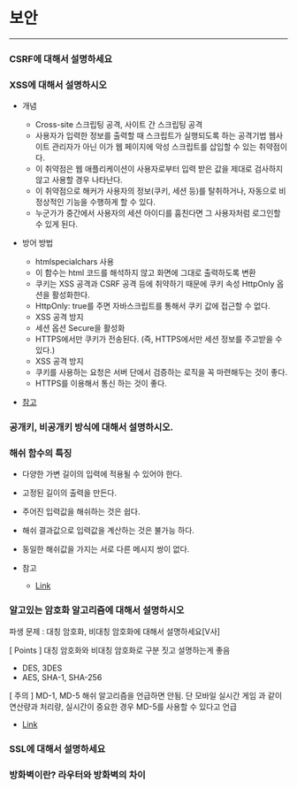 # 보안

----------

### CSRF에 대해서 설명하세요



### XSS에 대해서 설명하시오

- 개념
	- Cross-site 스크립팅 공격, 사이트 간 스크립팅 공격
	- 사용자가 입력한 정보를 출력할 때 스크립트가 실행되도록 하는 공격기법
	웹사이트 관리자가 아닌 이가 웹 페이지에 악성 스크립트를 삽입할 수 있는 취약점이다.
	- 이 취약점은 웹 애플리케이션이 사용자로부터 입력 받은 값을 제대로 검사하지 않고 사용할 경우 나타난다.
	- 이 취약점으로 해커가 사용자의 정보(쿠키, 세션 등)를 탈취하거나, 자동으로 비정상적인 기능을 수행하게 할 수 있다.
	- 누군가가 중간에서 사용자의 세션 아이디를 훔친다면 그 사용자처럼 로그인할 수 있게 된다.

- 방어 방법
	- htmlspecialchars 사용
	- 이 함수는 html 코드를 해석하지 않고 화면에 그대로 출력하도록 변환
	- 쿠키는 XSS 공격과 CSRF 공격 등에 취약하기 때문에
	쿠키 속성 HttpOnly 옵션을 활성화한다.
	- HttpOnly: true를 주면 자바스크립트를 통해서 쿠키 값에 접근할 수 없다.
	- XSS 공격 방지
	 - 세션 옵션 Secure을 활성화
	 - HTTPS에서만 쿠키가 전송된다. (즉, HTTPS에서만 세션 정보를 주고받을 수 있다.)
	- XSS 공격 방지
	 - 쿠키를 사용하는 요청은 서버 단에서 검증하는 로직을 꼭 마련해두는 것이 좋다.
	 - HTTPS를 이용해서 통신 하는 것이 좋다.

- [참고](https://github.com/WeareSoft/tech-interview/blob/master/contents/security.md)


### 공개키, 비공개키 방식에 대해서 설명하시오.



### 해쉬 함수의 특징

- 다양한 가변 길이의 입력에 적용될 수 있어야 한다.
- 고정된 길이의 출력을 만든다.
- 주어진 입력값을 해쉬하는 것은 쉽다.
- 해쉬 결과값으로 입력값을 계산하는 것은 불가능 하다.
- 동일한 해쉬값을 가지는 서로 다른 메시지 쌍이 없다.

- 참고
  - [Link](https://www.rootca.or.kr/kor/notice/faqView.jsp?id=308)
  

### 알고있는 암호화 알고리즘에 대해서 설명하시오 

파생 문제 : 대칭 암호화, 비대칭 암호화에 대해서 설명하세요[V사]

[ Points ]
대칭 암호화와 비대칭 암호화로 구분 짓고 설명하는게 좋음

- DES, 3DES
- AES, SHA-1, SHA-256

[ 주의 ] 
MD-1, MD-5 해쉬 알고리즘을 언급하면 안됨. 
단 모바일 실시간 게임 과 같이 연산량과 처리량, 실시간이 중요한 경우 MD-5를 사용할 수 있다고 언급 

- [Link](https://brownbears.tistory.com/73)

### SSL에 대해서 설명하세요


### 방화벽이란? 라우터와 방화벽의 차이


###


###


###



